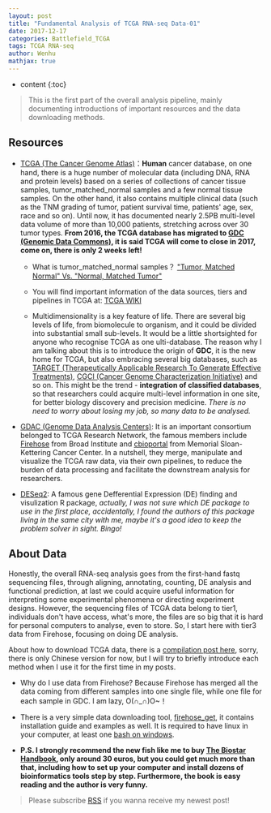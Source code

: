 ```yaml
---
layout: post
title: "Fundamental Analysis of TCGA RNA-seq Data-01"
date: 2017-12-17
categories: Battlefield_TCGA
tags: TCGA RNA-seq
author: Wenhu
mathjax: true
---
```


* content
{:toc}

> This is the first part of the overall analysis pipeline, mainly documenting introductions of important resources and the data downloading methods.

## Resources

* [TCGA (The Cancer Genome Atlas)](https://cancergenome.nih.gov/)：**Human** cancer database, on one hand, there is a huge number of molecular data (including DNA, RNA and protein levels) based on a series of collections of cancer tissue samples, tumor_matched_normal samples and a few normal tissue samples. On the other hand, it also contains multiple clinical data (such as the TNM grading of tumor, patient survival time, patients' age, sex, race and so on). Until now, it has documented nearly 2.5PB multi-level data volume of more than 10,000 patients, stretching across over 30 tumor types. **From 2016, the TCGA database has migrated to [GDC (Genomic Data Commons)](https://gdc.cancer.gov/), it is said TCGA will come to close in 2017, come on, there is only 2 weeks left!**




    + What is tumor_matched_normal samples？ ["Tumor, Matched Normal" Vs. "Normal, Matched Tumor"](https://www.biostars.org/p/86929/)
    
    + You will find important information of the data sources, tiers and pipelines in TCGA at: [TCGA WIKI](https://wiki.nci.nih.gov/display/TCGA/TCGA+Wiki+Home)
    
    + Multidimensionality is a key feature of life. There are several big levels of life, from biomolecule to organism, and it could be divided into substantial small sub-levels. It would be a little shortsighted for anyone who recognise TCGA as one ulti-database. The reason why I am talking about this is to introduce the origin of **GDC**, it is the new home for TCGA, but also embracing several big databases, such as [TARGET (Therapeutically Applicable Research To Generate Effective Treatments)](https://ocg.cancer.gov/programs/target), [CGCI (Cancer Genome Characterization Initiative)](https://ocg.cancer.gov/programs/cgci) and so on. This might be the trend - **integration of classified databases**, so that researchers could acquire multi-level information in one site, for better biology discovery and precision medicine. *There is no need to worry about losing my job, so many data to be analysed.*
    
* [GDAC (Genome Data Analysis Centers)](https://cancergenome.nih.gov/abouttcga/overview/howitworks/dataanalysiscenters): It is an important consortium belonged to TCGA Research Network, the famous members include [Firehose](http://firebrowse.org/) from Broad Institute and [cbioportal](http://www.cbioportal.org/) from Memorial Sloan-Kettering Cancer Center. In a nutshell, they merge, manipulate and visualize the TCGA raw data, via their own pipelines, to reduce the burden of data processing and facilitate the downstream analysis for researchers.

* [DESeq2](https://bioconductor.org/packages/release/bioc/html/DESeq2.html): A famous gene Defferential Expression (DE) finding and visulization R package, *actually, I was not sure which DE package to use in the first place, accidentally, I found the authors of this package living in the same city with me, maybe it's a good idea to keep the problem solver in sight. Bingo!*

## About Data

Honestly, the overall RNA-seq analysis goes from the first-hand fastq sequencing files, through aligning, annotating, counting, DE analysis and functional prediction, at last we could acquire useful information for interpreting some experimental phenomena or directing experiment designs. However, the sequencing files of TCGA data belong to tier1, individuals don't have access, what's more, the files are so big that it is hard for personal computers to analyse, even to store. So, I start here with tier3 data from Firehose, focusing on doing DE analysis.

About how to download TCGA data, there is a [compilation post here](http://www.biotrainee.com:8080/forum.php?mod=viewthread&tid=1696#lastpost), sorry, there is only Chinese version for now, but I will try to briefly introduce each method when I use it for the first time in my posts.

* Why do I use data from Firehose? Because Firehose has merged all the data coming from different samples into one single file, while one file for each sample in GDC. I am lazy, O(∩_∩)O~！

* There is a very simple data downloading tool, [firehose_get](https://confluence.broadinstitute.org/display/GDAC/Download), it contains installation guide and examples as well. It is required to have linux in your computer, at least one [bash on windows](https://docs.microsoft.com/en-us/windows/wsl/about).

* **P.S. I strongly recommend the new fish like me to buy [The Biostar Handbook](https://www.biostarhandbook.com/), only around 30 euros, but you could get much more than that, including how to set up your computer and install dozens of bioinformatics tools step by step. Furthermore, the book is easy reading and the author is very funny.**

> Please subscribe [RSS](http://bioinfostar.com/feed.xml) if you wanna receive my newest post! 
